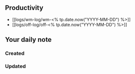 ## Productivity
- [[logs/wm-log/wm-<% tp.date.now("YYYY-MM-DD") %>]]
- [[logs/off-log/off-<% tp.date.now("YYYY-MM-DD") %>]]
## Your daily note
### Created
### Updated